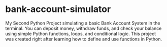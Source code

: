 # bank-account-simulator
My Second Python Project simulating a basic Bank Account System in the terminal. You can deposit money, withdraw funds, and check your balance using simple Python functions, loops, and conditional logic. This project was created right after learning how to define and use functions in Python.
